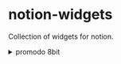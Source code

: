 # notion-widgets
Collection of widgets for notion.

<details>
  <summary>promodo 8bit</summary>
  <img src="./promodo 8bit/assets/promodo.png">

</details>

